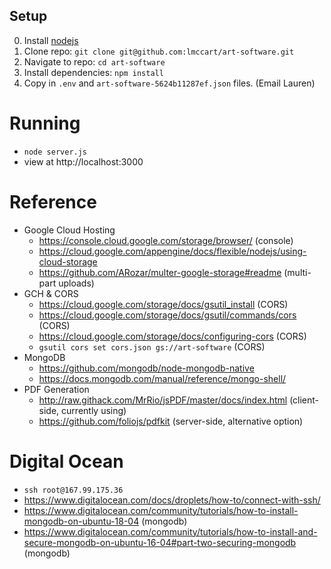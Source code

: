 ## Setup
0. Install [nodejs](https://nodejs.org/en/)
0. Clone repo: `git clone git@github.com:lmccart/art-software.git`
0. Navigate to repo: `cd art-software`
0. Install dependencies: `npm install`
0. Copy in `.env` and `art-software-5624b11287ef.json` files. (Email Lauren)

# Running
* `node server.js`
* view at http://localhost:3000

# Reference
* Google Cloud Hosting
  * https://console.cloud.google.com/storage/browser/ (console)
  * https://cloud.google.com/appengine/docs/flexible/nodejs/using-cloud-storage
  * https://github.com/ARozar/multer-google-storage#readme (multi-part uploads)
* GCH &amp; CORS
  * https://cloud.google.com/storage/docs/gsutil_install (CORS)
  * https://cloud.google.com/storage/docs/gsutil/commands/cors (CORS)
  * https://cloud.google.com/storage/docs/configuring-cors (CORS)
  * `gsutil cors set cors.json gs://art-software` (CORS)
* MongoDB
  * https://github.com/mongodb/node-mongodb-native
  * https://docs.mongodb.com/manual/reference/mongo-shell/
* PDF Generation
  * http://raw.githack.com/MrRio/jsPDF/master/docs/index.html (client-side, currently using)
  * https://github.com/foliojs/pdfkit (server-side, alternative option)

# Digital Ocean
* `ssh root@167.99.175.36`
* https://www.digitalocean.com/docs/droplets/how-to/connect-with-ssh/
* https://www.digitalocean.com/community/tutorials/how-to-install-mongodb-on-ubuntu-18-04 (mongodb)
* https://www.digitalocean.com/community/tutorials/how-to-install-and-secure-mongodb-on-ubuntu-16-04#part-two-securing-mongodb (mongodb)
